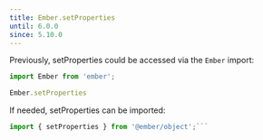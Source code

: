 ```yaml
---
title: Ember.setProperties
until: 6.0.0
since: 5.10.0
---
```



Previously, setProperties could be accessed via the `Ember` import:
```js
import Ember from 'ember';

Ember.setProperties

```

 If needed, setProperties can be imported:
```js
import { setProperties } from '@ember/object';```
